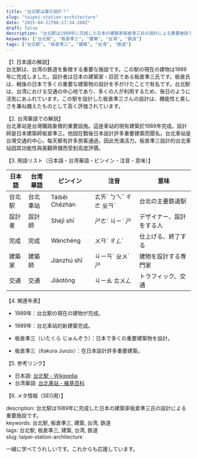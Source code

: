 ```yaml
---
title: "台北駅は誰の設計？"
slug: "taipei-station-architecture"
date: "2025-04-21T06:17:34.288Z"
draft: false
description: "台北駅は1989年に完成した日本の建築家板倉準三氏の設計による重要施設です。"
keywords: ["台北駅", "板倉準三", "建築", "台湾", "鉄道"]
tags: ["台北駅", "板倉準三", "建築", "台湾", "鉄道"]
---
```


【1. 日本語の解説】  
台北駅は、台湾の鉄道を象徴する重要な施設です。この駅の現在の建物は1989年に完成しました。設計者は日本の建築家・巨匠である板倉準三氏です。板倉氏は、戦後の日本で多くの重要な建築物の設計を手がけたことで有名です。台北駅は、台湾における交通の中心地であり、多くの人が利用するため、毎日のように活気にあふれています。この駅を設計した板倉準三さんの設計は、機能性と美しさを兼ね備えたものとして高く評価されています。

【2. 台湾華語での解説】  
台北車站是台灣鐵路象徵的重要設施。這座車站的現有建築於1989年完成。設計師是日本建築師板倉準三。他因在戰後日本設計許多重要建築而聞名。台北車站是台灣交通的中心，每天都有許多旅客通過，因此充滿活力。板倉準三設計的台北車站因其功能性與美觀齊備而受到高度評價。

【3. 用語リスト（日本語・台湾華語・ピンイン・注音・意味）】  

| 日本語     | 台湾華語       | ピンイン       | 注音    | 意味                   |
|------------|----------------|----------------|---------|------------------------|
| 台北駅     | 台北車站       | Táiběi Chēzhàn | ㄊㄞˊ ㄅㄟˇ ㄔㄜ ㄓㄢˋ | 台北の主要鉄道駅       |
| 設計者     | 設計師         | Shèjì shī      | ㄕㄜˋ ㄐㄧˋ ㄕ         | デザイナー、設計をする人 |
| 完成       | 完成           | Wánchéng       | ㄨㄢˊ ㄔㄥˊ           | 仕上げる、終了する     |
| 建築家     | 建築師         | Jiànzhú shī    | ㄐㄧㄢˋ ㄓㄨˊ ㄕ      | 建物を設計する専門家   |
| 交通       | 交通           | Jiāotōng       | ㄐㄧㄠ ㄊㄨㄥ         | トラフィック、交通    |

【4. 関連年表】  

- 1989年：台北駅の現在の建物が完成。  
- 1989年：台北車站的新建築完成。  

- 板倉準三（いたくら じゅんぞう）：日本で多くの重要建築物を設計。  
- 板倉準三（Itakura Junzo）：在日本設計許多重要建築。  

【5. 参考リンク】  

- 日本語: [台北駅 - Wikipedia](https://ja.wikipedia.org/wiki/%E5%8F%B0%E5%8C%97%E9%A7%85)  
- 台湾華語: [台北車站 - 維基百科](https://zh.wikipedia.org/wiki/%E5%8F%B0%E5%8C%97%E8%BB%8A%E7%AB%99)  

【6. メタ情報（SEO用）】  

description: 台北駅は1989年に完成した日本の建築家板倉準三氏の設計による重要施設です。  
keywords: 台北駅, 板倉準三, 建築, 台湾, 鉄道  
tags: 台北駅, 板倉準三, 建築, 台湾, 鉄道  
slug: taipei-station-architecture  

一緒に学べてうれしいです。これからも応援しています。